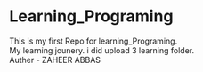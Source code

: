 # Learning_Programing
This is my first Repo for learning_Programing.
<br>
My learning jounery. i did upload 3 learning folder.
<br>
Auther - ZAHEER ABBAS
